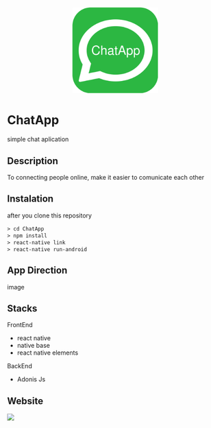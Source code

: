 <h1 align="center">
<img width="200" height="200" src="./src/asset/logo.png">
</h1>

# ChatApp
simple chat aplication
## Description
To connecting people online, make it easier to comunicate each other
## Instalation
after you clone this repository
```
> cd ChatApp
> npm install
> react-native link
> react-native run-android
```
## App Direction
image
## Stacks
FrontEnd 
- react native
- native base
- react native elements

BackEnd
- Adonis Js

## Website 
<a href="">
  <img src="https://img.shields.io/badge/Project-Website-blue.svg"/>
</a>
